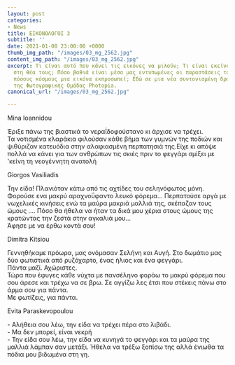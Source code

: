 ```yaml
---
layout: post
categories:
- News
title: ΕΙΚΟΝΟΛΟΓΟΙ 3
subtitle: ''
date: 2021-01-08 23:00:00 +0000
thumb_img_path: "/images/03_mg_2562.jpg"
content_img_path: "/images/03_mg_2562.jpg"
excerpt: Τι είναι αυτό που κάνει τις εικόνες να μιλούν; Τι είναι εκείνο που γεννιέται
  στη θέα τους; Πόσο βαθιά είναι μέσα μας εντυπωμένες οι παραστάσεις του κόσμου και
  πόσους κόσμους μια εικόνα εκπροσωπεί; Εδώ σε μια νέα συντονισμένη δράση με μέλη
  της Φωτογραφικής Ομάδας Photopia.
canonical_url: "/images/03_mg_2562.jpg"

---
```

Mina Ioannidou

Έριξε πάνω της βιαστικά το νεραΐδοφούστανο κι άρχισε να τρέχει.  
Τα νοτισμένα κλαράκια φιλούσαν κάθε βήμα των γυμνών της ποδιών και ψιθύριζαν κατευόδια στην αλαφιασμένη περπατησιά της.Είχε κι απόψε πολλά να κάνει για των ανθρώπων τις σκιές πριν το φεγγάρι σμίξει με 'κείνη τη νεογέννητη ανατολή

Giorgos Vasiliadis

Την είδα! Πλανιόταν κάτω από τις αχτίδες του σεληνόφωτος μόνη. Φορούσε ενα μακρύ αραχνοΰφαντο λευκό φόρεμα... Περπατούσε αργά με νωχελικές κινήσεις ενώ τα μαύρα μακριά μαλλιά της, σκέπαζαν τους ώμους .... Πόσο θα ήθελα να ήταν τα δικά μου χέρια στους ώμους της κρατώντας την ζεστά στην αγκαλιά μου...  
Άφησε με να έρθω κοντά σου!

Dimitra Kitsiou

Γεννηθήκαμε πρόωρα, μας ονόμασαν Σελήνη και Αυγή. Στο δωμάτιο μας δύο φωτιστικά από ρυζόχαρτο, ένας ήλιος και ένα φεγγάρι.  
Πάντα μαζί. Αχώριστες.  
Τώρα που έφυγες κάθε νύχτα με πανσέληνο φοράω το μακρύ φόρεμα που σου άρεσε και τρέχω να σε βρω. Σε αγγίζω λες έτσι που στέκεις πάνω στο άρμα σου για πάντα.  
Με φωτίζεις, για πάντα.

Evita Paraskevopoulou

\- Αλήθεια σου λέω, την είδα να τρέχει πέρα στο λιβάδι.  
\- Μα δεν μπορεί, είναι νεκρή  
\- Την είδα σου λέω, την είδα να κυνηγά το φεγγάρι και τα μαύρα της μαλλιά λάμπαν σαν μετάξι. Ήθελα να τρέξω ξοπίσω της αλλά ένιωθα τα πόδια μου βιδωμένα στη γη.